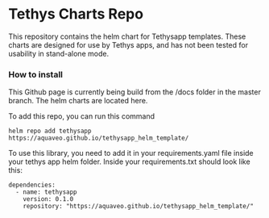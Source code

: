 # Tethys Charts Repo
This repository contains the helm chart for Tethysapp templates. These charts are designed for use by Tethys apps, and has not been tested for usability in stand-alone mode.

### How to install
This Github page is currently being build from the /docs folder in the master branch. The helm charts are located here.

To add this repo, you can run this command
```console
helm repo add tethysapp https://aquaveo.github.io/tethysapp_helm_template/
```

To use this library, you need to add it in your requirements.yaml file inside your tethys app helm folder. Inside your requirements.txt should look like this:
``` console
dependencies:
  - name: tethysapp
    version: 0.1.0
    repository: "https://aquaveo.github.io/tethysapp_helm_template/"
```